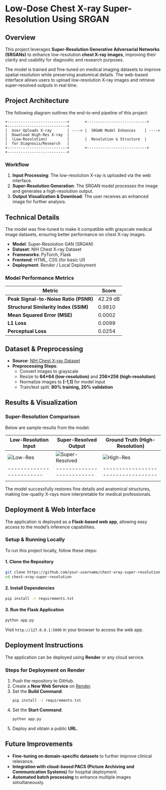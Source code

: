# **Low-Dose Chest X-ray Super-Resolution Using SRGAN**

## **Overview**

This project leverages **Super-Resolution Generative Adversarial Networks (SRGANs)** to enhance low-resolution **chest X-ray images**, improving their clarity and usability for diagnostic and research purposes.

The model is trained and fine-tuned on medical imaging datasets to improve spatial resolution while preserving anatomical details. The web-based interface allows users to upload low-resolution X-ray images and retrieve super-resolved outputs in real time.

## **Project Architecture**

The following diagram outlines the end-to-end pipeline of this project:

```
+---------------------------+       +---------------------------+       +---------------------------+
|  User Uploads X-ray       | ----> |  SRGAN Model Enhances    | ----> |  Download High-Res X-ray  |
|  (Low-Resolution)         |       |  Resolution & Structure  |       |  for Diagnosis/Research   |
+---------------------------+       +---------------------------+       +---------------------------+
```

### **Workflow**

1. **Input Processing**: The low-resolution X-ray is uploaded via the web interface.
2. **Super-Resolution Generation**: The SRGAN model processes the image and generates a high-resolution output.
3. **Output Visualization & Download**: The user receives an enhanced image for further analysis.

## **Technical Details**

The model was fine-tuned to make it compatible with grayscale medical image datasets, ensuring better performance on chest X-ray images.

- **Model**: Super-Resolution GAN (SRGAN)
- **Dataset**: NIH Chest X-ray Dataset
- **Frameworks**: PyTorch, Flask
- **Frontend**: HTML, CSS (for basic UI)
- **Deployment**: Render / Local Deployment

### **Model Performance Metrics**

| Metric                                 | Score    |
| -------------------------------------- | -------- |
| **Peak Signal-to-Noise Ratio (PSNR)**  | 42.29 dB |
| **Structural Similarity Index (SSIM)** | 0.9810   |
| **Mean Squared Error (MSE)**           | 0.0002   |
| **L1 Loss**                            | 0.0099   |
| **Perceptual Loss**                    | 0.0254   |

## **Dataset & Preprocessing**

- **Source**: [NIH Chest X-ray Dataset](https://nihcc.app.box.com/v/ChestXray-NIHCC)
- **Preprocessing Steps**:
  - Convert images to grayscale
  - Resize to **64×64 (low-resolution)** and **256×256 (high-resolution)**
  - Normalize images to **[-1,1]** for model input
  - Train/test split: **80% training, 20% validation**

## **Results & Visualization**

### **Super-Resolution Comparison**

Below are sample results from the model:

| **Low-Resolution Input** | **Super-Resolved Output** | **Ground Truth (High-Resolution)** |
| ------------------------ | ------------------------- | ---------------------------------- |
| ![Low-Res](../mnt/data/low_res_image.png) | ![Super-Resolved](../mnt/data/super_res_image.png) | ![High-Res](../mnt/data/high_res_image.png) |
| ------------------------ | ------------------------- | ---------------------------------- |
|                          |                           |                                    |

The model successfully restores fine details and anatomical structures, making low-quality X-rays more interpretable for medical professionals.

## **Deployment & Web Interface**

The application is deployed as a **Flask-based web app**, allowing easy access to the model’s inference capabilities.

### **Setup & Running Locally**

To run this project locally, follow these steps:

#### **1. Clone the Repository**

```bash
git clone https://github.com/your-username/chest-xray-super-resolution.git
cd chest-xray-super-resolution
```

#### **2. Install Dependencies**

```bash
pip install -r requirements.txt
```

#### **3. Run the Flask Application**

```bash
python app.py
```

Visit `http://127.0.0.1:5000` in your browser to access the web app.

## **Deployment Instructions**

The application can be deployed using **Render** or any cloud service.

### **Steps for Deployment on Render**

1. Push the repository to GitHub.
2. Create a **New Web Service** on [Render](https://render.com).
3. Set the **Build Command**:
   ```bash
   pip install -r requirements.txt
   ```
4. Set the **Start Command**:
   ```bash
   python app.py
   ```
5. Deploy and obtain a public **URL**.

## **Future Improvements**

- **Fine-tuning on domain-specific datasets** to further improve clinical relevance.
- **Integration with cloud-based PACS (Picture Archiving and Communication Systems)** for hospital deployment.
- **Automated batch processing** to enhance multiple images simultaneously.




 

